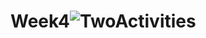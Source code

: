 # Week4![TwoActivities](https://user-images.githubusercontent.com/50390723/161780798-fbfcf6b6-ac84-4e99-bd6c-03389da818b5.gif)
